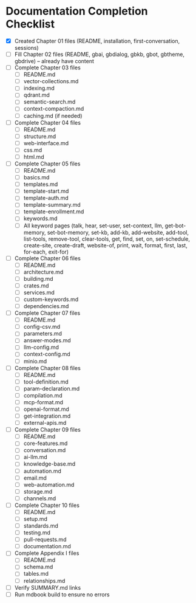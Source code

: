 # Documentation Completion Checklist

- [x] Created Chapter 01 files (README, installation, first-conversation, sessions)
- [ ] Fill Chapter 02 files (README, gbai, gbdialog, gbkb, gbot, gbtheme, gbdrive) – already have content
- [ ] Complete Chapter 03 files
  - [ ] README.md
  - [ ] vector-collections.md
  - [ ] indexing.md
  - [ ] qdrant.md
  - [ ] semantic-search.md
  - [ ] context-compaction.md
  - [ ] caching.md (if needed)
- [ ] Complete Chapter 04 files
  - [ ] README.md
  - [ ] structure.md
  - [ ] web-interface.md
  - [ ] css.md
  - [ ] html.md
- [ ] Complete Chapter 05 files
  - [ ] README.md
  - [ ] basics.md
  - [ ] templates.md
  - [ ] template-start.md
  - [ ] template-auth.md
  - [ ] template-summary.md
  - [ ] template-enrollment.md
  - [ ] keywords.md
  - [ ] All keyword pages (talk, hear, set-user, set-context, llm, get-bot-memory, set-bot-memory, set-kb, add-kb, add-website, add-tool, list-tools, remove-tool, clear-tools, get, find, set, on, set-schedule, create-site, create-draft, website-of, print, wait, format, first, last, for-each, exit-for)
- [ ] Complete Chapter 06 files
  - [ ] README.md
  - [ ] architecture.md
  - [ ] building.md
  - [ ] crates.md
  - [ ] services.md
  - [ ] custom-keywords.md
  - [ ] dependencies.md
- [ ] Complete Chapter 07 files
  - [ ] README.md
  - [ ] config-csv.md
  - [ ] parameters.md
  - [ ] answer-modes.md
  - [ ] llm-config.md
  - [ ] context-config.md
  - [ ] minio.md
- [ ] Complete Chapter 08 files
  - [ ] README.md
  - [ ] tool-definition.md
  - [ ] param-declaration.md
  - [ ] compilation.md
  - [ ] mcp-format.md
  - [ ] openai-format.md
  - [ ] get-integration.md
  - [ ] external-apis.md
- [ ] Complete Chapter 09 files
  - [ ] README.md
  - [ ] core-features.md
  - [ ] conversation.md
  - [ ] ai-llm.md
  - [ ] knowledge-base.md
  - [ ] automation.md
  - [ ] email.md
  - [ ] web-automation.md
  - [ ] storage.md
  - [ ] channels.md
- [ ] Complete Chapter 10 files
  - [ ] README.md
  - [ ] setup.md
  - [ ] standards.md
  - [ ] testing.md
  - [ ] pull-requests.md
  - [ ] documentation.md
- [ ] Complete Appendix I files
  - [ ] README.md
  - [ ] schema.md
  - [ ] tables.md
  - [ ] relationships.md
- [ ] Verify SUMMARY.md links
- [ ] Run mdbook build to ensure no errors
